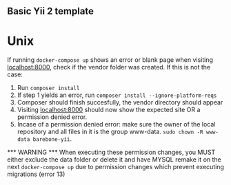 ## Basic Yii 2 template
# Unix
If running `docker-compose up` shows an error or blank page when visiting [localhost:8000](localhost:8000), check if the vendor folder was created.
If this is not the case: 
1. Run `composer install`
2. If step 1 yields an error, run `composer install --ignore-platform-reqs`
3. Composer should finish succesfully, the vendor directory should appear
4. Visiting [localhost:8000](localhost:8000) should now show the expected site OR a permission denied error.
5. Incase of a permission denied error: make sure the owner of the local repository and all files in it is the group www-data. `sudo chown -R www-data barebone-yii`. 

*** WARNING *** When executing these permission changes, you MUST either exclude the data folder or delete it and have MYSQL remake it on the next `docker-compose up` due to permission changes which prevent executing migrations (error 13)